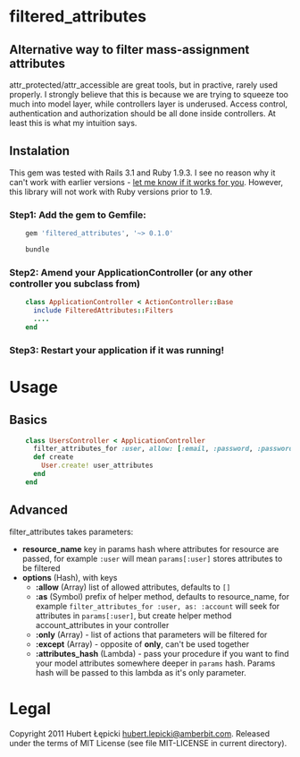 # filtered\_attributes

## Alternative way to filter mass-assignment attributes

attr_protected/attr_accessible are great tools, but in practive, rarely
used properly. I strongly believe that this is because we are trying to
squeeze too much into model layer, while controllers layer is underused.
Access control, authentication and authorization should be all done
inside controllers. At least this is what my intuition says.

## Instalation

This gem was tested with Rails 3.1 and Ruby 1.9.3. I see no reason why
it can't work with earlier versions - <a
href="mailto:hubert.lepicki@amberbit.com">let me know if it works for
you</a>. However, this library will not work with Ruby versions prior to
1.9.

### Step1: Add the gem to Gemfile:

```ruby
    gem 'filtered_attributes', '~> 0.1.0'
```

```bash
    bundle
```

### Step2: Amend your ApplicationController (or any other controller you subclass from)

```ruby
    class ApplicationController < ActionController::Base
      include FilteredAttributes::Filters
      ....
    end
```
### Step3: Restart your application if it was running!

# Usage

## Basics

```ruby
    class UsersController < ApplicationController
      filter_attributes_for :user, allow: [:email, :password, :password_confirmation]
      def create
        User.create! user_attributes
      end
    end
```

## Advanced

filter\_attributes takes parameters:

- **resource_name** key in params hash where attributes for resource
  are passed, for example ```:user``` will mean ```params[:user]``` stores
attributes to be filtered
- **options** (Hash), with keys
  - **:allow** (Array) list of allowed attributes, defaults to ```[]```
  - **:as** (Symbol) prefix of helper method, defaults to resource_name,
    for example ```filter_attributes_for :user, as: :account```
will seek for attributes in ```params[:user]```, but create helper method
account_attributes in your controller
  - **:only** (Array) - list of actions that parameters will be filtered
    for
  - **:except** (Array) - opposite of **only**, can't be used together
  - **:attributes_hash** (Lambda) - pass your procedure if you want to
    find your model attributes somewhere deeper in ```params``` hash. Params
hash will be passed to this lambda as it's only parameter.

# Legal
Copyright 2011 Hubert Łępicki <hubert.lepicki@amberbit.com>. Released
under the terms of MIT License (see file MIT-LICENSE in current
directory).
